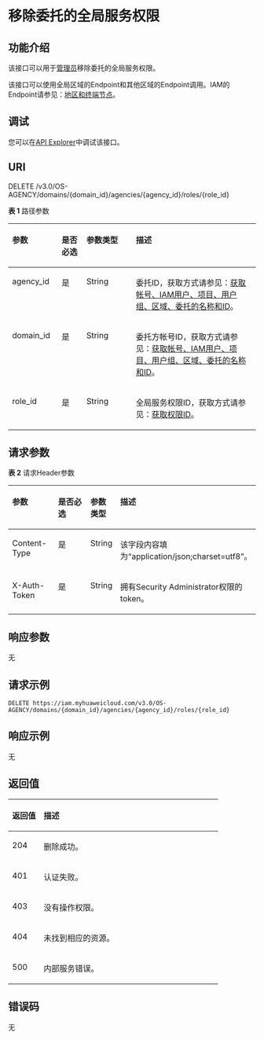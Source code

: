 # 移除委托的全局服务权限<a name="iam_12_0012"></a>

## 功能介绍<a name="zh-cn_topic_0222594376_section1615710453441"></a>

该接口可以用于[管理员](https://support.huaweicloud.com/usermanual-iam/iam_01_0001.html)移除委托的全局服务权限。

该接口可以使用全局区域的Endpoint和其他区域的Endpoint调用。IAM的Endpoint请参见：[地区和终端节点](https://developer.huaweicloud.com/endpoint?IAM)。

## 调试<a name="section943910495713"></a>

您可以在[API Explorer](https://apiexplorer.developer.huaweicloud.com/apiexplorer/doc?product=IAM&api=RemovePermissionFromAgencyOnDomain)中调试该接口。

## URI<a name="zh-cn_topic_0222594376_section201601745154420"></a>

DELETE /v3.0/OS-AGENCY/domains/\{domain\_id\}/agencies/\{agency\_id\}/roles/\{role\_id\}

**表 1**  路径参数

<a name="zh-cn_topic_0222594376_table1516314524416"></a>
<table><thead align="left"><tr id="zh-cn_topic_0222594376_row3162164504417"><th class="cellrowborder" valign="top" width="20%" id="mcps1.2.5.1.1"><p id="zh-cn_topic_0222594376_p916374515447"><a name="zh-cn_topic_0222594376_p916374515447"></a><a name="zh-cn_topic_0222594376_p916374515447"></a>参数</p>
</th>
<th class="cellrowborder" valign="top" width="10%" id="mcps1.2.5.1.2"><p id="zh-cn_topic_0222594376_p20164194524413"><a name="zh-cn_topic_0222594376_p20164194524413"></a><a name="zh-cn_topic_0222594376_p20164194524413"></a>是否必选</p>
</th>
<th class="cellrowborder" valign="top" width="20%" id="mcps1.2.5.1.3"><p id="zh-cn_topic_0222594376_p12165184574419"><a name="zh-cn_topic_0222594376_p12165184574419"></a><a name="zh-cn_topic_0222594376_p12165184574419"></a>参数类型</p>
</th>
<th class="cellrowborder" valign="top" width="50%" id="mcps1.2.5.1.4"><p id="zh-cn_topic_0222594376_p17165194513449"><a name="zh-cn_topic_0222594376_p17165194513449"></a><a name="zh-cn_topic_0222594376_p17165194513449"></a>描述</p>
</th>
</tr>
</thead>
<tbody><tr id="zh-cn_topic_0222594376_row1916211459449"><td class="cellrowborder" valign="top" width="20%" headers="mcps1.2.5.1.1 "><p id="zh-cn_topic_0222594376_p11166945184417"><a name="zh-cn_topic_0222594376_p11166945184417"></a><a name="zh-cn_topic_0222594376_p11166945184417"></a>agency_id</p>
</td>
<td class="cellrowborder" valign="top" width="10%" headers="mcps1.2.5.1.2 "><p id="zh-cn_topic_0222594376_p13167124517444"><a name="zh-cn_topic_0222594376_p13167124517444"></a><a name="zh-cn_topic_0222594376_p13167124517444"></a>是</p>
</td>
<td class="cellrowborder" valign="top" width="20%" headers="mcps1.2.5.1.3 "><p id="zh-cn_topic_0222594376_p5168045154416"><a name="zh-cn_topic_0222594376_p5168045154416"></a><a name="zh-cn_topic_0222594376_p5168045154416"></a>String</p>
</td>
<td class="cellrowborder" valign="top" width="50%" headers="mcps1.2.5.1.4 "><p id="zh-cn_topic_0222594376_p81691345114413"><a name="zh-cn_topic_0222594376_p81691345114413"></a><a name="zh-cn_topic_0222594376_p81691345114413"></a>委托ID，获取方式请参见：<a href="获取帐号-IAM用户-项目-用户组-区域-委托的名称和ID.md">获取帐号、IAM用户、项目、用户组、区域、委托的名称和ID</a>。</p>
</td>
</tr>
<tr id="zh-cn_topic_0222594376_row15162745174413"><td class="cellrowborder" valign="top" width="20%" headers="mcps1.2.5.1.1 "><p id="zh-cn_topic_0222594376_p11171174515449"><a name="zh-cn_topic_0222594376_p11171174515449"></a><a name="zh-cn_topic_0222594376_p11171174515449"></a>domain_id</p>
</td>
<td class="cellrowborder" valign="top" width="10%" headers="mcps1.2.5.1.2 "><p id="zh-cn_topic_0222594376_p9171114518444"><a name="zh-cn_topic_0222594376_p9171114518444"></a><a name="zh-cn_topic_0222594376_p9171114518444"></a>是</p>
</td>
<td class="cellrowborder" valign="top" width="20%" headers="mcps1.2.5.1.3 "><p id="zh-cn_topic_0222594376_p13172194517449"><a name="zh-cn_topic_0222594376_p13172194517449"></a><a name="zh-cn_topic_0222594376_p13172194517449"></a>String</p>
</td>
<td class="cellrowborder" valign="top" width="50%" headers="mcps1.2.5.1.4 "><p id="zh-cn_topic_0222594376_p5173145184416"><a name="zh-cn_topic_0222594376_p5173145184416"></a><a name="zh-cn_topic_0222594376_p5173145184416"></a>委托方帐号ID，获取方式请参见：<a href="获取帐号-IAM用户-项目-用户组-区域-委托的名称和ID.md">获取帐号、IAM用户、项目、用户组、区域、委托的名称和ID</a>。</p>
</td>
</tr>
<tr id="zh-cn_topic_0222594376_row1162164516441"><td class="cellrowborder" valign="top" width="20%" headers="mcps1.2.5.1.1 "><p id="zh-cn_topic_0222594376_p121741545114419"><a name="zh-cn_topic_0222594376_p121741545114419"></a><a name="zh-cn_topic_0222594376_p121741545114419"></a>role_id</p>
</td>
<td class="cellrowborder" valign="top" width="10%" headers="mcps1.2.5.1.2 "><p id="zh-cn_topic_0222594376_p11759457446"><a name="zh-cn_topic_0222594376_p11759457446"></a><a name="zh-cn_topic_0222594376_p11759457446"></a>是</p>
</td>
<td class="cellrowborder" valign="top" width="20%" headers="mcps1.2.5.1.3 "><p id="zh-cn_topic_0222594376_p1117684510441"><a name="zh-cn_topic_0222594376_p1117684510441"></a><a name="zh-cn_topic_0222594376_p1117684510441"></a>String</p>
</td>
<td class="cellrowborder" valign="top" width="50%" headers="mcps1.2.5.1.4 "><p id="zh-cn_topic_0222594376_p10177144512443"><a name="zh-cn_topic_0222594376_p10177144512443"></a><a name="zh-cn_topic_0222594376_p10177144512443"></a>全局服务权限ID，获取方式请参见：<a href="查询权限列表.md">获取权限ID</a>。</p>
</td>
</tr>
</tbody>
</table>

## 请求参数<a name="zh-cn_topic_0222594376_section19178104516445"></a>

**表 2**  请求Header参数

<a name="zh-cn_topic_0222594376_HeaderParameter"></a>
<table><thead align="left"><tr id="zh-cn_topic_0222594376_row2179345194413"><th class="cellrowborder" valign="top" width="20%" id="mcps1.2.5.1.1"><p id="zh-cn_topic_0222594376_p12181204516444"><a name="zh-cn_topic_0222594376_p12181204516444"></a><a name="zh-cn_topic_0222594376_p12181204516444"></a>参数</p>
</th>
<th class="cellrowborder" valign="top" width="20%" id="mcps1.2.5.1.2"><p id="zh-cn_topic_0222594376_p118117453447"><a name="zh-cn_topic_0222594376_p118117453447"></a><a name="zh-cn_topic_0222594376_p118117453447"></a>是否必选</p>
</th>
<th class="cellrowborder" valign="top" width="10%" id="mcps1.2.5.1.3"><p id="zh-cn_topic_0222594376_p9182104564415"><a name="zh-cn_topic_0222594376_p9182104564415"></a><a name="zh-cn_topic_0222594376_p9182104564415"></a>参数类型</p>
</th>
<th class="cellrowborder" valign="top" width="50%" id="mcps1.2.5.1.4"><p id="zh-cn_topic_0222594376_p718344544411"><a name="zh-cn_topic_0222594376_p718344544411"></a><a name="zh-cn_topic_0222594376_p718344544411"></a>描述</p>
</th>
</tr>
</thead>
<tbody><tr id="zh-cn_topic_0222594376_row6180124512449"><td class="cellrowborder" valign="top" width="20%" headers="mcps1.2.5.1.1 "><p id="zh-cn_topic_0222594376_p218364544410"><a name="zh-cn_topic_0222594376_p218364544410"></a><a name="zh-cn_topic_0222594376_p218364544410"></a>Content-Type</p>
</td>
<td class="cellrowborder" valign="top" width="20%" headers="mcps1.2.5.1.2 "><p id="zh-cn_topic_0222594376_p18185045114412"><a name="zh-cn_topic_0222594376_p18185045114412"></a><a name="zh-cn_topic_0222594376_p18185045114412"></a>是</p>
</td>
<td class="cellrowborder" valign="top" width="10%" headers="mcps1.2.5.1.3 "><p id="zh-cn_topic_0222594376_p1018564554413"><a name="zh-cn_topic_0222594376_p1018564554413"></a><a name="zh-cn_topic_0222594376_p1018564554413"></a>String</p>
</td>
<td class="cellrowborder" valign="top" width="50%" headers="mcps1.2.5.1.4 "><p id="zh-cn_topic_0222594376_p0186445184411"><a name="zh-cn_topic_0222594376_p0186445184411"></a><a name="zh-cn_topic_0222594376_p0186445184411"></a>该字段内容填为“application/json;charset=utf8”。</p>
</td>
</tr>
<tr id="zh-cn_topic_0222594376_row31802045134410"><td class="cellrowborder" valign="top" width="20%" headers="mcps1.2.5.1.1 "><p id="zh-cn_topic_0222594376_p61861345184419"><a name="zh-cn_topic_0222594376_p61861345184419"></a><a name="zh-cn_topic_0222594376_p61861345184419"></a>X-Auth-Token</p>
</td>
<td class="cellrowborder" valign="top" width="20%" headers="mcps1.2.5.1.2 "><p id="zh-cn_topic_0222594376_p1187134584413"><a name="zh-cn_topic_0222594376_p1187134584413"></a><a name="zh-cn_topic_0222594376_p1187134584413"></a>是</p>
</td>
<td class="cellrowborder" valign="top" width="10%" headers="mcps1.2.5.1.3 "><p id="zh-cn_topic_0222594376_p7188545194417"><a name="zh-cn_topic_0222594376_p7188545194417"></a><a name="zh-cn_topic_0222594376_p7188545194417"></a>String</p>
</td>
<td class="cellrowborder" valign="top" width="50%" headers="mcps1.2.5.1.4 "><p id="zh-cn_topic_0222594376_p5188745154417"><a name="zh-cn_topic_0222594376_p5188745154417"></a><a name="zh-cn_topic_0222594376_p5188745154417"></a>拥有Security Administrator权限的token。</p>
</td>
</tr>
</tbody>
</table>

## 响应参数<a name="zh-cn_topic_0222594376_section4189645134413"></a>

无

## 请求示例<a name="zh-cn_topic_0222594376_section101901945144415"></a>

```
DELETE https://iam.myhuaweicloud.com/v3.0/OS-AGENCY/domains/{domain_id}/agencies/{agency_id}/roles/{role_id}
```

## 响应示例<a name="zh-cn_topic_0222594376_section1119584554411"></a>

无

## 返回值<a name="zh-cn_topic_0222594376_section201971145164416"></a>

<a name="zh-cn_topic_0222594376_table1487"></a>
<table><thead align="left"><tr id="zh-cn_topic_0222594376_row519813455446"><th class="cellrowborder" valign="top" width="15%" id="mcps1.1.3.1.1"><p id="zh-cn_topic_0222594376_p8200104515443"><a name="zh-cn_topic_0222594376_p8200104515443"></a><a name="zh-cn_topic_0222594376_p8200104515443"></a>返回值</p>
</th>
<th class="cellrowborder" valign="top" width="85%" id="mcps1.1.3.1.2"><p id="zh-cn_topic_0222594376_p11201194518449"><a name="zh-cn_topic_0222594376_p11201194518449"></a><a name="zh-cn_topic_0222594376_p11201194518449"></a>描述</p>
</th>
</tr>
</thead>
<tbody><tr id="zh-cn_topic_0222594376_row101997455448"><td class="cellrowborder" valign="top" width="15%" headers="mcps1.1.3.1.1 "><p id="zh-cn_topic_0222594376_p1202845124417"><a name="zh-cn_topic_0222594376_p1202845124417"></a><a name="zh-cn_topic_0222594376_p1202845124417"></a>204</p>
</td>
<td class="cellrowborder" valign="top" width="85%" headers="mcps1.1.3.1.2 "><p id="zh-cn_topic_0222594376_p14203184518440"><a name="zh-cn_topic_0222594376_p14203184518440"></a><a name="zh-cn_topic_0222594376_p14203184518440"></a>删除成功。</p>
</td>
</tr>
<tr id="zh-cn_topic_0222594376_row19199204514444"><td class="cellrowborder" valign="top" width="15%" headers="mcps1.1.3.1.1 "><p id="zh-cn_topic_0222594376_p16204545174415"><a name="zh-cn_topic_0222594376_p16204545174415"></a><a name="zh-cn_topic_0222594376_p16204545174415"></a>401</p>
</td>
<td class="cellrowborder" valign="top" width="85%" headers="mcps1.1.3.1.2 "><p id="zh-cn_topic_0222594376_p192041745194414"><a name="zh-cn_topic_0222594376_p192041745194414"></a><a name="zh-cn_topic_0222594376_p192041745194414"></a>认证失败。</p>
</td>
</tr>
<tr id="zh-cn_topic_0222594376_row3199174564411"><td class="cellrowborder" valign="top" width="15%" headers="mcps1.1.3.1.1 "><p id="zh-cn_topic_0222594376_p520534514412"><a name="zh-cn_topic_0222594376_p520534514412"></a><a name="zh-cn_topic_0222594376_p520534514412"></a>403</p>
</td>
<td class="cellrowborder" valign="top" width="85%" headers="mcps1.1.3.1.2 "><p id="zh-cn_topic_0222594376_p3206545114414"><a name="zh-cn_topic_0222594376_p3206545114414"></a><a name="zh-cn_topic_0222594376_p3206545114414"></a>没有操作权限。</p>
</td>
</tr>
<tr id="zh-cn_topic_0222594376_row519984594414"><td class="cellrowborder" valign="top" width="15%" headers="mcps1.1.3.1.1 "><p id="zh-cn_topic_0222594376_p15206144517443"><a name="zh-cn_topic_0222594376_p15206144517443"></a><a name="zh-cn_topic_0222594376_p15206144517443"></a>404</p>
</td>
<td class="cellrowborder" valign="top" width="85%" headers="mcps1.1.3.1.2 "><p id="zh-cn_topic_0222594376_p2207645184419"><a name="zh-cn_topic_0222594376_p2207645184419"></a><a name="zh-cn_topic_0222594376_p2207645184419"></a>未找到相应的资源。</p>
</td>
</tr>
<tr id="zh-cn_topic_0222594376_row719964524418"><td class="cellrowborder" valign="top" width="15%" headers="mcps1.1.3.1.1 "><p id="zh-cn_topic_0222594376_p1320834518446"><a name="zh-cn_topic_0222594376_p1320834518446"></a><a name="zh-cn_topic_0222594376_p1320834518446"></a>500</p>
</td>
<td class="cellrowborder" valign="top" width="85%" headers="mcps1.1.3.1.2 "><p id="zh-cn_topic_0222594376_p1520815456446"><a name="zh-cn_topic_0222594376_p1520815456446"></a><a name="zh-cn_topic_0222594376_p1520815456446"></a>内部服务错误。</p>
</td>
</tr>
</tbody>
</table>

## 错误码<a name="zh-cn_topic_0222594376_section1220917457443"></a>

无

